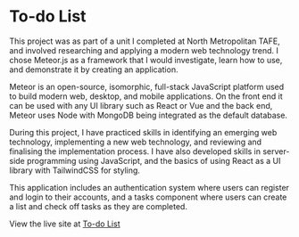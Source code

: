 # To-do List

This project was as part of a unit I completed at North Metropolitan TAFE, and involved researching and applying a modern web technology trend. I chose Meteor.js as a framework that I would investigate, learn how to use, and demonstrate it by creating an application.

Meteor is an open-source, isomorphic, full-stack JavaScript platform used to build modern web, desktop, and mobile applications. On the front end it can be used with any UI library such as React or Vue and the back end, Meteor uses Node with MongoDB being integrated as the default database.

During this project, I have practiced skills in identifying an emerging web technology, implementing a new web technology, and reviewing and finalising the implementation process. I have also developed skills in server-side programming using JavaScript, and the basics of using React as a UI library with TailwindCSS for styling.

This application includes an authentication system where users can register and login to their accounts, and a tasks component where users can create a list and check off tasks as they are completed.

View the live site at [To-do List](https://to-dolist.meteorapp.com/)